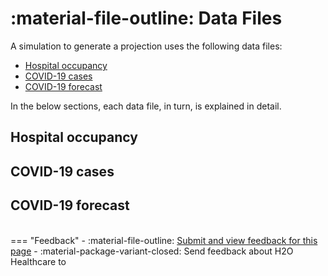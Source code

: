 # :material-file-outline: Data Files 

A simulation to generate a projection uses the following data files: 

- [Hospital occupancy]() 
- [COVID-19 cases]()
- [COVID-19 forecast]()


In the below sections, each data file, in turn, is explained in detail.

## Hospital occupancy 

## COVID-19 cases 

## COVID-19 forecast

<br>
=== "Feedback"
    - :material-file-outline: <a href="" target="_blank">Submit and view feedback for this page</a>
    - :material-package-variant-closed: Send feedback about H2O Healthcare to <niki.athanasiadou@h2o.ai>
